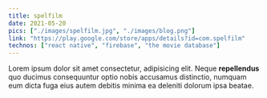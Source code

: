 ```yaml
---
title: spelfilm
date: 2021-05-20
pics: ["./images/spelfilm.jpg", "./images/blog.png"]
link: "https://play.google.com/store/apps/details?id=com.spelfilm"
technos: ["react native", "firebase", "the movie database"]
---
```


Lorem ipsum dolor sit amet consectetur, adipisicing elit. Neque **repellendus** quo ducimus consequuntur optio nobis accusamus distinctio, numquam eum dicta fuga eius autem debitis minima ea deleniti dolorum ipsa beatae.
